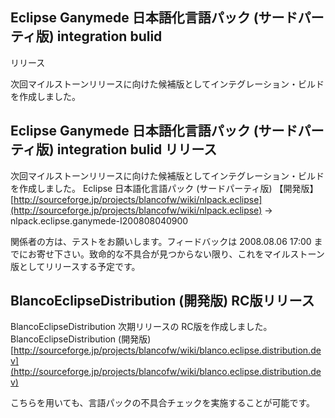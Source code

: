 ## Eclipse Ganymede 日本語化言語パック (サードパーティ版) integration bulid
リリース

次回マイルストーンリリースに向けた候補版としてインテグレーション・ビルドを作成しました。






## Eclipse Ganymede 日本語化言語パック (サードパーティ版) integration bulid リリース


次回マイルストーンリリースに向けた候補版としてインテグレーション・ビルドを作成しました。
Eclipse 日本語化言語パック (サードパーティ版) 【開発版】
  [http://sourceforge.jp/projects/blancofw/wiki/nlpack.eclipse](http://sourceforge.jp/projects/blancofw/wiki/nlpack.eclipse)
  → nlpack.eclipse.ganymede-I200808040900


関係者の方は、テストをお願いします。フィードバックは 2008.08.06 17:00 までにお寄せ下さい。致命的な不具合が見つからない限り、これをマイルストーン版としてリリースする予定です。

## BlancoEclipseDistribution (開発版) RC版リリース


BlancoEclipseDistribution 次期リリースの RC版を作成しました。
BlancoEclipseDistribution (開発版)
  [http://sourceforge.jp/projects/blancofw/wiki/blanco.eclipse.distribution.dev](http://sourceforge.jp/projects/blancofw/wiki/blanco.eclipse.distribution.dev)


こちらを用いても、言語パックの不具合チェックを実施することが可能です。